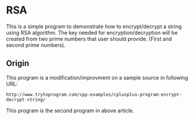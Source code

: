 # RSA

This is a simple program to demonstrate how to encrypt/decrypt a string using RSA algorithm. The key needed for
encryption/decryption will be created from two prime numbers that user should provide. (First and second prime numbers).

## Origin

This program is a modification/improvment on a sample source in following URL:

`http://www.trytoprogram.com/cpp-examples/cplusplus-program-encrypt-decrypt-string/`

This program is the second program in above article.